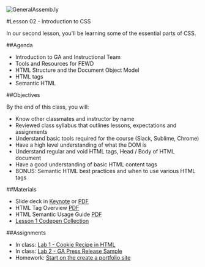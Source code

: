 ![GeneralAssemb.ly](../../img/icons/FEWD_Logo.png)

#Lesson 02 - Introduction to CSS

In our second lesson, you'll be learning some of the essential parts of CSS.

##Agenda

*	Introduction to GA and Instructional Team
* Tools and Resources for FEWD
* HTML Structure and the Document Object Model
* HTML tags
* Semantic HTML

##Objectives

By the end of this class, you will:

* Know other classmates and instructor by name
* Reviewed class syllabus that outlines lessons, expectations and assignments
* Understand basic tools required for the course (Slack, Sublime, Chrome)
* Have a high level understanding of what the DOM is
* Understand regular and void HTML tags, Head / Body of HTML document
* Have a good understanding of basic HTML content tags
* BONUS: Semantic HTML best practices and when to use various HTML tags

##Materials

* Slide deck in [Keynote](GA-FEWD-lesson01-intro-and-html.key) or [PDF](GA-FEWD-lesson01-intro-and-html.pdf)
* HTML Tag Overview [PDF](html-tags.pdf)
* HTML Semantic Usage Guide [PDF](h5d-sectioning-flowchart.pdf)
* [Lesson 1 Codepen Collection](http://codepen.io/collection/neYzOR/)


##Assignments
* In class: [Lab 1 - Cookie Recipe in HTML](https://github.com/ga-students/FEWD-DC-25/tree/master/Week_01_Basics/01_html_basics/assignments/cookie_recipe)
* In class: [Lab 2 - GA Press Release Sample](https://github.com/ga-students/FEWD-DC-25/tree/master/Week_01_Basics/01_html_basics/assignments/ga_press_release)
* Homework: [Start on the create a portfolio site](https://github.com/ga-students/FEWD-DC-25/tree/master/Week_01_Basics/homework)
